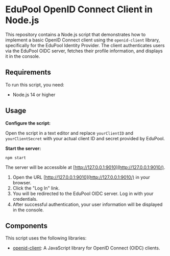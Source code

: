 # EduPool OpenID Connect Client in Node.js

This repository contains a Node.js script that demonstrates how to implement a basic OpenID Connect client using the `openid-client` library, specifically for the EduPool Identity Provider. The client authenticates users via the EduPool OIDC server, fetches their profile information, and displays it in the console.

## Requirements

To run this script, you need:

-   Node.js 14 or higher

## Usage

**Configure the script:**

Open the script in a text editor and replace `yourClientID` and `yourClientSecret` with your actual client ID and secret provided by EduPool.

**Start the server:**

`npm start`

The server will be accessible at [http://127.0.0.1:9010](http://127.0.0.1:9010/).

1.  Open the URL [http://127.0.0.1:9010](http://127.0.0.1:9010/) in your browser.
2.  Click the "Log In" link.
3.  You will be redirected to the EduPool OIDC server. Log in with your credentials.
4.  After successful authentication, your user information will be displayed in the console.

## Components

This script uses the following libraries:

-   [openid-client](https://github.com/panva/node-openid-client): A JavaScript library for OpenID Connect (OIDC) clients.